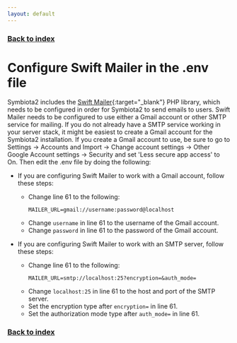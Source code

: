 ```yaml
---
layout: default
---
```


### [Back to index](../index.html)

# Configure Swift Mailer in the .env file

Symbiota2 includes the [Swift Mailer](https://swiftmailer.symfony.com/){:target="_blank"} PHP library, which
needs to be configured in order for Symbiota2 to send emails to users. Swift Mailer needs to be configured to
use either a Gmail account or other SMTP service for mailing. If you do not already have a SMTP service working 
in your server stack, it might be easiest to create a Gmail account for the Symbiota2 installation. If you create a
Gmail account to use, be sure to go to Settings -> Accounts and Import -> Change account settings -> Other Google 
Account settings -> Security and set 'Less secure app access' to On. Then edit the .env file by doing the following:

- If you are configuring Swift Mailer to work with a Gmail account, follow these steps:
  - Change line 61 to the following:
    ```shell
    MAILER_URL=gmail://username:password@localhost
    ```
  - Change `username` in line 61 to the username of the Gmail account.
  - Change `password` in line 61 to the password of the Gmail account.

- If you are configuring Swift Mailer to work with an SMTP server, follow these steps:
  - Change line 61 to the following:
    ```shell
    MAILER_URL=smtp://localhost:25?encryption=&auth_mode=
    ```
  - Change `localhost:25` in line 61 to the host and port of the SMTP server.
  - Set the encryption type after `encryption=` in line 61.
  - Set the authorization mode type after `auth_mode=` in line 61.

### [Back to index](../index.html)
